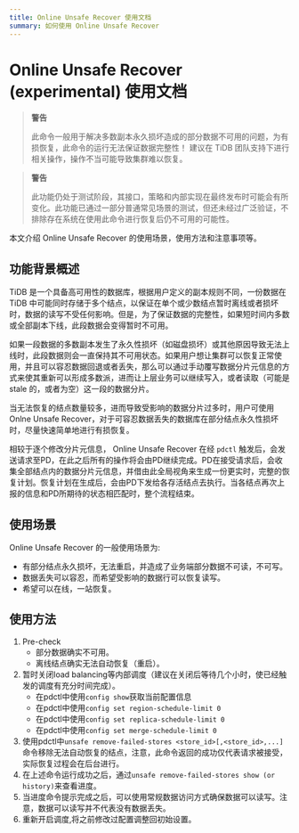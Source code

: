 ```yaml
---
title: Online Unsafe Recover 使用文档
summary: 如何使用 Online Unsafe Recover
---
```


# Online Unsafe Recover (experimental) 使用文档

> **警告**
>
> 此命令一般用于解决多数副本永久损坏造成的部分数据不可用的问题，为有损恢复，此命令的运行无法保证数据完整性！
> 建议在 TiDB 团队支持下进行相关操作，操作不当可能导致集群难以恢复。

> **警告**
>
> 此功能仍处于测试阶段，其接口，策略和内部实现在最终发布时可能会有所变化。此功能已通过一部分普通常见场景的测试，但还未经过广泛验证，不排除存在系统在使用此命令进行恢复后仍不可用的可能性。

本文介绍 Online Unsafe Recover 的使用场景，使用方法和注意事项等。

## 功能背景概述

TiDB 是一个具备高可用性的数据库，根据用户定义的副本规则不同，一份数据在 TiDB 中可能同时存储于多个结点，以保证在单个或少数结点暂时离线或者损坏时，数据的读写不受任何影响。但是，为了保证数据的完整性，如果短时间内多数或全部副本下线，此段数据会变得暂时不可用。

如果一段数据的多数副本发生了永久性损坏（如磁盘损坏）或其他原因导致无法上线时，此段数据则会一直保持其不可用状态。如果用户想让集群可以恢复正常使用，并且可以容忍数据回退或者丢失，那么可以通过手动覆写数据分片元信息的方式来使其重新可以形成多数派，进而让上层业务可以继续写入，或者读取（可能是 stale 的，或者为空）这一段的数据分片。

当无法恢复的结点数量较多，进而导致受影响的数据分片过多时，用户可使用 Onlne Unsafe Recover，对于可容忍数据丢失的数据库在部分结点永久性损坏时，尽量快速简单地进行有损恢复。

相较于逐个修改分片元信息， Online Unsafe Recover 在经 `pdctl` 触发后，会发送请求至PD，在此之后所有的操作将会由PD继续完成。PD在接受请求后，会收集全部结点内的数据分片元信息，并借由此全局视角来生成一份更实时，完整的恢复计划。恢复计划在生成后，会由PD下发给各存活结点去执行。当各结点再次上报的信息和PD所期待的状态相匹配时，整个流程结束。

## 使用场景

Online Unsafe Recover 的一般使用场景为:

* 有部分结点永久损坏，无法重启，并造成了业务端部分数据不可读，不可写。
* 数据丢失可以容忍，而希望受影响的数据行可以恢复读写。
* 希望可以在线，一站恢复。

## 使用方法

1. Pre-check
    * 部分数据确实不可用。
    * 离线结点确实无法自动恢复（重启）。
2. 暂时关闭load balancing等内部调度（建议在关闭后等待几个小时，使已经触发的调度有充分时间完成）。
    * 在pdctl中使用`config show`获取当前配置信息
    * 在pdctl中使用`config set region-schedule-limit 0`
    * 在pdctl中使用`config set replica-schedule-limit 0`
    * 在pdctl中使用`config set merge-schedule-limit 0`
3. 使用pdctl中`unsafe remove-failed-stores <store_id>[,<store_id>,...]`命令移除无法自动恢复的结点，注意，此命令返回的成功仅代表请求被接受，实际恢复过程会在后台进行。
4. 在上述命令运行成功之后，通过`unsafe remove-failed-stores show (or history)`来查看进度。
5. 当进度命令提示完成之后，可以使用常规数据访问方式确保数据可以读写。注意，数据可以读写并不代表没有数据丢失。
6. 重新开启调度,将之前修改过配置调整回初始设置。